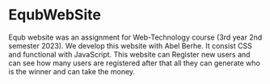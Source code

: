 # EqubWebSite
Equb website was an assignment for Web-Technology course (3rd year 2nd semester 2023). We develop this website with Abel Berhe. It consist CSS and functional with JavaScript. This website can Register new users and can see how many users are registered after that all they can generate who is the winner and can take the money.     
